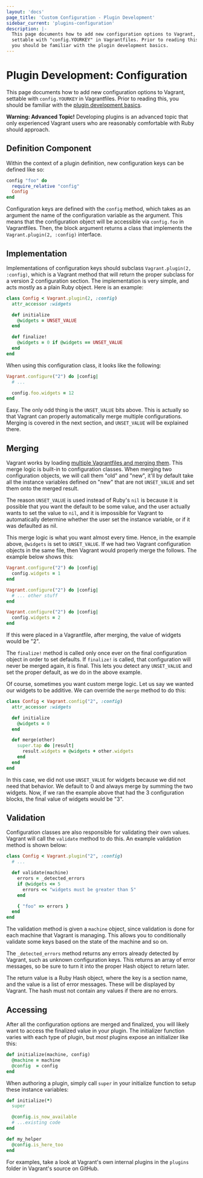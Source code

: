 ```yaml
---
layout: 'docs'
page_title: 'Custom Configuration - Plugin Development'
sidebar_current: 'plugins-configuration'
description: |-
  This page documents how to add new configuration options to Vagrant,
  settable with "config.YOURKEY" in Vagrantfiles. Prior to reading this,
  you should be familiar with the plugin development basics.
---
```


# Plugin Development: Configuration

This page documents how to add new configuration options to Vagrant,
settable with `config.YOURKEY` in Vagrantfiles. Prior to reading this,
you should be familiar with the
[plugin development basics](/docs/plugins/development-basics.html).

<div class="alert alert-warning">
  <strong>Warning: Advanced Topic!</strong> Developing plugins is an
  advanced topic that only experienced Vagrant users who are reasonably
  comfortable with Ruby should approach.
</div>

## Definition Component

Within the context of a plugin definition, new configuration keys can be defined
like so:

```ruby
config "foo" do
  require_relative "config"
  Config
end
```

Configuration keys are defined with the `config` method, which takes as an
argument the name of the configuration variable as the argument. This
means that the configuration object will be accessible via `config.foo`
in Vagrantfiles. Then, the block argument returns a class that implements
the `Vagrant.plugin(2, :config)` interface.

## Implementation

Implementations of configuration keys should subclass `Vagrant.plugin(2, :config)`,
which is a Vagrant method that will return the proper subclass for a version
2 configuration section. The implementation is very simple, and acts mostly
as a plain Ruby object. Here is an example:

```ruby
class Config < Vagrant.plugin(2, :config)
  attr_accessor :widgets

  def initialize
    @widgets = UNSET_VALUE
  end

  def finalize!
    @widgets = 0 if @widgets == UNSET_VALUE
  end
end
```

When using this configuration class, it looks like the following:

```ruby
Vagrant.configure("2") do |config|
  # ...

  config.foo.widgets = 12
end
```

Easy. The only odd thing is the `UNSET_VALUE` bits above. This is actually
so that Vagrant can properly automatically merge multiple configurations.
Merging is covered in the next section, and `UNSET_VALUE` will be explained
there.

## Merging

Vagrant works by loading [multiple Vagrantfiles and merging them](/docs/vagrantfile/#load-order).
This merge logic is built-in to configuration classes. When merging two
configuration objects, we will call them "old" and "new", it'll by default
take all the instance variables defined on "new" that are not `UNSET_VALUE`
and set them onto the merged result.

The reason `UNSET_VALUE` is used instead of Ruby's `nil` is because
it is possible that you want the default to be some value, and the user
actually wants to set the value to `nil`, and it is impossible for Vagrant
to automatically determine whether the user set the instance variable, or
if it was defaulted as nil.

This merge logic is what you want almost every time. Hence, in the example
above, `@widgets` is set to `UNSET_VALUE`. If we had two Vagrant configuration
objects in the same file, then Vagrant would properly merge the follows.
The example below shows this:

```ruby
Vagrant.configure("2") do |config|
  config.widgets = 1
end

Vagrant.configure("2") do |config|
  # ... other stuff
end

Vagrant.configure("2") do |config|
  config.widgets = 2
end
```

If this were placed in a Vagrantfile, after merging, the value of widgets
would be "2".

The `finalize!` method is called only once ever on the final configuration
object in order to set defaults. If `finalize!` is called, that configuration
will never be merged again, it is final. This lets you detect any `UNSET_VALUE`
and set the proper default, as we do in the above example.

Of course, sometimes you want custom merge logic. Let us say we
wanted our widgets to be additive. We can override the `merge` method to
do this:

```ruby
class Config < Vagrant.config("2", :config)
  attr_accessor :widgets

  def initialize
    @widgets = 0
  end

  def merge(other)
    super.tap do |result|
      result.widgets = @widgets + other.widgets
    end
  end
end
```

In this case, we did not use `UNSET_VALUE` for widgets because we did not
need that behavior. We default to 0 and always merge by summing the
two widgets. Now, if we ran the example above that had the 3 configuration
blocks, the final value of widgets would be "3".

## Validation

Configuration classes are also responsible for validating their own
values. Vagrant will call the `validate` method to do this. An example
validation method is shown below:

```ruby
class Config < Vagrant.plugin("2", :config)
  # ...

  def validate(machine)
    errors = _detected_errors
    if @widgets <= 5
      errors << "widgets must be greater than 5"
    end

    { "foo" => errors }
  end
end
```

The validation method is given a `machine` object, since validation is
done for each machine that Vagrant is managing. This allows you to
conditionally validate some keys based on the state of the machine and so on.

The `_detected_errors` method returns any errors already detected by Vagrant,
such as unknown configuration keys. This returns an array of error messages,
so be sure to turn it into the proper Hash object to return later.

The return value is a Ruby Hash object, where the key is a section name,
and the value is a list of error messages. These will be displayed by
Vagrant. The hash must not contain any values if there are no errors.

## Accessing

After all the configuration options are merged and finalized, you will likely
want to access the finalized value in your plugin. The initializer function
varies with each type of plugin, but _most_ plugins expose an initializer like
this:

```ruby
def initialize(machine, config)
  @machine = machine
  @config  = config
end
```

When authoring a plugin, simply call `super` in your initialize function to
setup these instance variables:

```ruby
def initialize(*)
  super

  @config.is_now_available
  # ...existing code
end

def my_helper
  @config.is_here_too
end
```

For examples, take a look at Vagrant's own internal plugins in the `plugins`
folder in Vagrant's source on GitHub.
